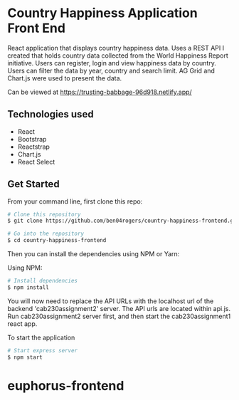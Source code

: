 # Country Happiness Application Front End

React application that displays country happiness data. Uses a REST API I created that holds country data collected from the World Happiness Report initiative. Users can register, login and view happiness data by country. Users can filter the data by year, country and search limit. AG Grid and Chart.js were used to present the data. 

Can be viewed at https://trusting-babbage-96d918.netlify.app/

## Technologies used

- React
- Bootstrap
- Reactstrap
- Chart.js
- React Select

## Get Started

From your command line, first clone this repo:

```bash
# Clone this repository
$ git clone https://github.com/ben04rogers/country-happiness-frontend.git

# Go into the repository
$ cd country-happiness-frontend
```

Then you can install the dependencies using NPM or Yarn:

Using NPM: 

```bash
# Install dependencies
$ npm install
```

You will now need to replace the API URLs with the localhost url of the backend 'cab230assignment2' server. The API urls are located within api.js. Run cab230assignment2 server first, and then start the cab230assignment1 react app.

To start the application

```bash
# Start express server
$ npm start
```
# euphorus-frontend
